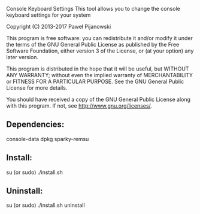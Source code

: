 Console Keyboard Settings
This tool allows you to change the console keyboard settings for your system

Copyright (C) 2013-2017 Paweł Pijanowski

This program is free software: you can redistribute it and/or modify
it under the terms of the GNU General Public License as published by
the Free Software Foundation, either version 3 of the License, or
(at your option) any later version.

This program is distributed in the hope that it will be useful,
but WITHOUT ANY WARRANTY; without even the implied warranty of
MERCHANTABILITY or FITNESS FOR A PARTICULAR PURPOSE.  See the
GNU General Public License for more details.

You should have received a copy of the GNU General Public License
along with this program.  If not, see <http://www.gnu.org/licenses/>.

Dependencies:
-------------
console-data
dpkg
sparky-remsu

Install:
-------------
su (or sudo) 
./install.sh

Uninstall:
-------------
su (or sudo)
./install.sh uninstall
